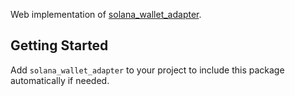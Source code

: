 Web implementation of [solana_wallet_adapter](https://pub.dev/packages/solana_wallet_adapter).

## Getting Started

Add `solana_wallet_adapter` to your project to include this package automatically if needed.